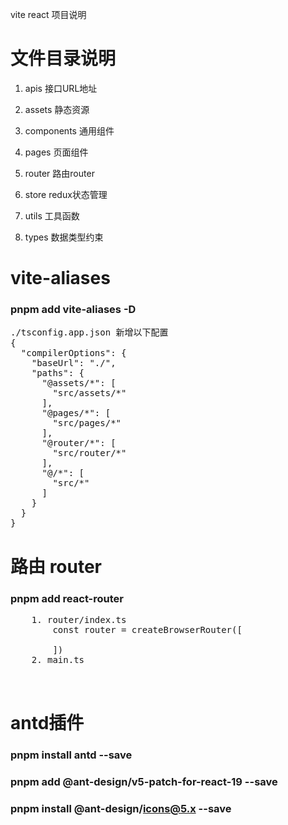 vite react 项目说明

# 文件目录说明

1. apis 接口URL地址

2. assets 静态资源

3. components 通用组件

4. pages 页面组件

5. router 路由router

6. store redux状态管理

7. utils 工具函数

8. types 数据类型约束

# vite-aliases

### pnpm add vite-aliases -D

<pre>
./tsconfig.app.json 新增以下配置
{
  "compilerOptions": {
    "baseUrl": "./",
    "paths": {
      "@assets/*": [
        "src/assets/*"
      ],
      "@pages/*": [
        "src/pages/*"
      ],
      "@router/*": [
        "src/router/*"
      ],
      "@/*": [
        "src/*"
      ]
    }
  }
}
</pre>

# 路由 router

### pnpm add react-router

<pre>
    1. router/index.ts
        const router = createBrowserRouter([

        ])
    2. main.ts
        <RouterProvider router={router}>
        </RouterProvider>
</pre>

# antd插件

### pnpm install antd --save

### pnpm add @ant-design/v5-patch-for-react-19 --save

### pnpm install @ant-design/icons@5.x --save
